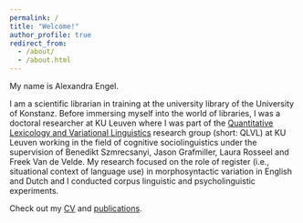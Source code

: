 ```yaml
---
permalink: /
title: "Welcome!"
author_profile: true
redirect_from: 
  - /about/
  - /about.html
---
```


My name is Alexandra Engel. 

I am a scientific librarian in training at the university library of the University of Konstanz. Before immersing myself into the world of libraries, I was a doctoral researcher at KU Leuven where I was part of the <a href="https://www.arts.kuleuven.be/ling/qlvl">Quantitative Lexicology and Variational Linguistics</a> research group (short: QLVL) at KU Leuven working in the field of cognitive sociolinguistics under the supervision of Benedikt Szmrecsanyi, Jason Grafmiller, Laura Rosseel and Freek Van de Velde. My research focused on the role of register (i.e., situational context of language use) in morphosyntactic variation in English and Dutch and I conducted corpus linguistic and psycholinguistic experiments. 

Check out my <a href="https://alexandra-engel.eu/cv/">CV</a> and <a href="https://alexandra-engel.eu/publications/">publications</a>.

